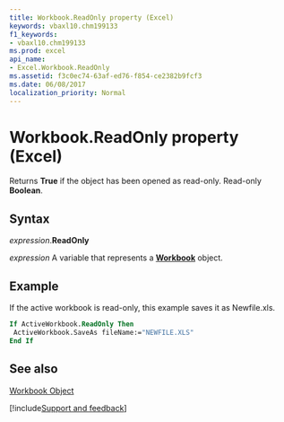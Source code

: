 ```yaml
---
title: Workbook.ReadOnly property (Excel)
keywords: vbaxl10.chm199133
f1_keywords:
- vbaxl10.chm199133
ms.prod: excel
api_name:
- Excel.Workbook.ReadOnly
ms.assetid: f3c0ec74-63af-ed76-f854-ce2382b9fcf3
ms.date: 06/08/2017
localization_priority: Normal
---
```



# Workbook.ReadOnly property (Excel)

 Returns **True** if the object has been opened as read-only. Read-only **Boolean**.


## Syntax

_expression_.**ReadOnly**

_expression_ A variable that represents a **[Workbook](Excel.Workbook.md)** object.


## Example

If the active workbook is read-only, this example saves it as Newfile.xls.


```vb
If ActiveWorkbook.ReadOnly Then 
 ActiveWorkbook.SaveAs fileName:="NEWFILE.XLS" 
End If
```


## See also


[Workbook Object](Excel.Workbook.md)

[!include[Support and feedback](~/includes/feedback-boilerplate.md)]
